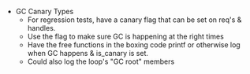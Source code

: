 - GC Canary Types
  + For regression tests, have a canary flag that can be set on req's & handles.
  + Use the flag to make sure GC is happening at the right times
  + Have the free functions in the boxing code printf or otherwise log when
    GC happens & is_canary is set.
  + Could also log the loop's "GC root" members
